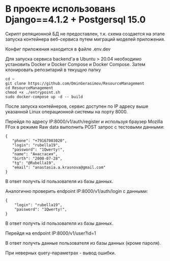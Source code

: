 # В проекте использованs Django==4.1.2 + Postgersql 15.0

Скрипт реляционной БД не предоставлен, т.к. схема создается
на этапе запуска контейнера веб-сервиса путем миграций моделей
приложения.

Конфиг приложения находится в файле .env.dev


Для запуска сервиса backend'a в Ubuntu > 20.04 необходимо установить Docker и Docker Compose
и Docker Compose.
Затем клонировать репозитарий в текущую папку
```
cd ~
git clone https://github.com/DminGerasimov/ResourceManagement
cd ResourceManagement
chmod +x ./entrypoint.sh
sudo docker-compose up -d -- build
```

После запуска контейнеров, сервис доступен по IP адресу выше указанной 
Linux операционной системы на порту 8000.

Перейдя по адресу IP:8000/v1/auth/register
 и используя браузер Mozilla FFox в режиме Raw data выполнить  POST запрос с 
 тестовыми данными:
 ```
 {
    "phone": "+79167003020",
    "login": "rubella19",
    "password": "1Qwerty!",
    "name": "Анастасия",
    "birth": "2000-07-28",
    "tg": "@Rubella19",
    "email": "anastasia.a.krasnova@gmail.com"
}
```
В ответ получть id пользователя из базы данных.


Аналогично проверить endpoint IP:8000/v1/auth/login c данными:
```
{
    "login": "rubella19",
    "password": "1Qwerty!",
}
```
В ответ получть id пользователя из базы данных.

Перейдя на endpoint IP:8000/v1/user?id=1

В ответ получть данные пользователя из базы данных (кроме пароля).

При неверных query-параметрах - вывод ошибки.


